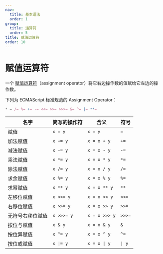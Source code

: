 ```yaml
---
nav:
  title: 基本语法
  order: 1
group:
  title: 运算符
  order: 5
title: 赋值运算符
order: 10
---
```


# 赋值运算符

一个 [赋值运算符](https://www.ecma-international.org/ecma-262/9.0/index.html#sec-assignment-operators)（assignment operator）将它右边操作数的值赋给它左边的操作数。

下列为 ECMAScript 标准规范的 Assignment Operator：

```js
* = /= %= += -= <<= >>= >>>= &= ^= |= **=
```

| 名字             | 简写的操作符 | 含义          | 符号   |
| ---------------- | ------------ | ------------- | ------ |
| 赋值             | `x = y`      | `x = y`       | `=`    |
| 加法赋值         | `x += y`     | `x = x + y`   | `+=`   |
| 减法赋值         | `x -= y`     | `x = x - y`   | `-=`   |
| 乘法赋值         | `x *= y`     | `x = x * y`   | `*=`   |
| 除法赋值         | `x /= y`     | `x = x / y`   | `/=`   |
| 求余赋值         | `x %= y`     | `x = x % y`   | `%=`   |
| 求幂赋值         | `x ** y`     | `x = x ** y`  | `**`   |
| 左移位赋值       | `x <<= y`    | `x = x << y`  | `<<=`  |
| 右移位赋值       | `x >>= y`    | `x = x >> y`  | `>>=`  |
| 无符号右移位赋值 | `x >>>= y`   | `x = x >>> y` | `>>>=` |
| 按位与赋值       | `x & y`      | `x = x & y`   | `&`    |
| 按位异赋值       | `x ^= y`     | `x = x ^ y`   | `^=`   |
| 按位或赋值       | `x \|= y`    | `x = x \| y`  | `\| y` |


